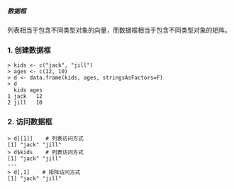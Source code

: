 ##### 数据框
列表相当于包含不同类型对象的向量，而数据框相当于包含不同类型对象的矩阵。

### 1. 创建数据框
    
    > kids <- c("jack", "jill")    > ages <- c(12, 10)    > d <- data.frame(kids, ages, stringsAsFactors=F)    > d      kids ages    1 jack   12    2 jill   10

### 2. 访问数据框

    > d[[1]]    # 列表访问方式    [1] "jack" "jill"    > d$kids    # 列表访问方式    [1] "jack" "jill"
    ---    > d[,1]    # 矩阵访问方式    [1] "jack" "jill"